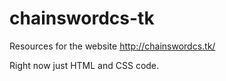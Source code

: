 # chainswordcs-tk

Resources for the website http://chainswordcs.tk/

Right now just HTML and CSS code.
